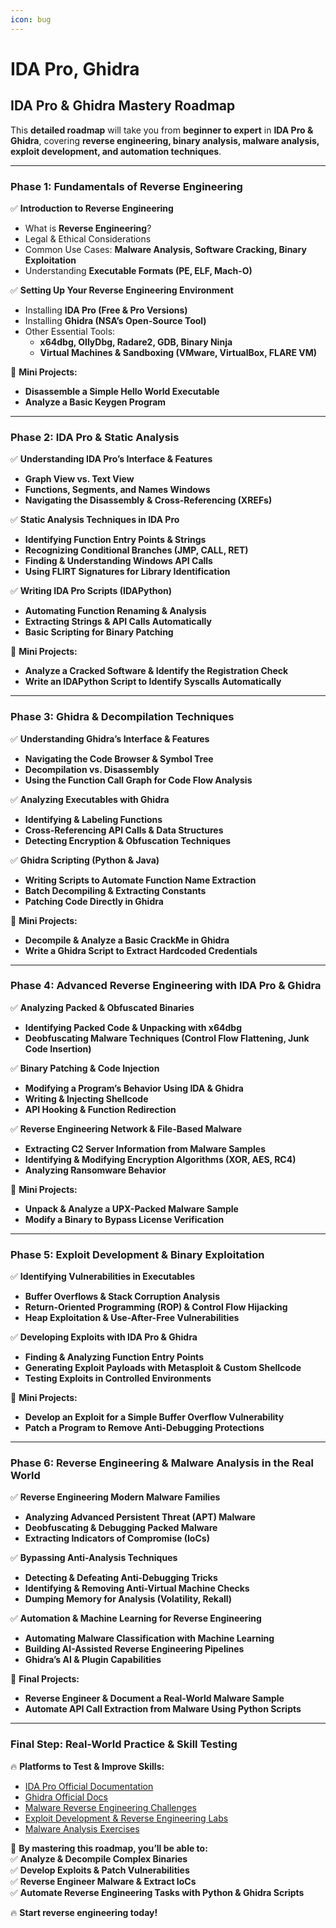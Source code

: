 ```yaml
---
icon: bug
---
```


# IDA Pro, Ghidra

## **IDA Pro & Ghidra Mastery Roadmap**

This **detailed roadmap** will take you from **beginner to expert** in **IDA Pro & Ghidra**, covering **reverse engineering, binary analysis, malware analysis, exploit development, and automation techniques**.

***

### **Phase 1: Fundamentals of Reverse Engineering**

✅ **Introduction to Reverse Engineering**

* What is **Reverse Engineering**?
* Legal & Ethical Considerations
* Common Use Cases: **Malware Analysis, Software Cracking, Binary Exploitation**
* Understanding **Executable Formats (PE, ELF, Mach-O)**

✅ **Setting Up Your Reverse Engineering Environment**

* Installing **IDA Pro (Free & Pro Versions)**
* Installing **Ghidra (NSA’s Open-Source Tool)**
* Other Essential Tools:
  * **x64dbg, OllyDbg, Radare2, GDB, Binary Ninja**
  * **Virtual Machines & Sandboxing (VMware, VirtualBox, FLARE VM)**

📌 **Mini Projects:**

* **Disassemble a Simple Hello World Executable**
* **Analyze a Basic Keygen Program**

***

### **Phase 2: IDA Pro & Static Analysis**

✅ **Understanding IDA Pro’s Interface & Features**

* **Graph View vs. Text View**
* **Functions, Segments, and Names Windows**
* **Navigating the Disassembly & Cross-Referencing (XREFs)**

✅ **Static Analysis Techniques in IDA Pro**

* **Identifying Function Entry Points & Strings**
* **Recognizing Conditional Branches (JMP, CALL, RET)**
* **Finding & Understanding Windows API Calls**
* **Using FLIRT Signatures for Library Identification**

✅ **Writing IDA Pro Scripts (IDAPython)**

* **Automating Function Renaming & Analysis**
* **Extracting Strings & API Calls Automatically**
* **Basic Scripting for Binary Patching**

📌 **Mini Projects:**

* **Analyze a Cracked Software & Identify the Registration Check**
* **Write an IDAPython Script to Identify Syscalls Automatically**

***

### **Phase 3: Ghidra & Decompilation Techniques**

✅ **Understanding Ghidra’s Interface & Features**

* **Navigating the Code Browser & Symbol Tree**
* **Decompilation vs. Disassembly**
* **Using the Function Call Graph for Code Flow Analysis**

✅ **Analyzing Executables with Ghidra**

* **Identifying & Labeling Functions**
* **Cross-Referencing API Calls & Data Structures**
* **Detecting Encryption & Obfuscation Techniques**

✅ **Ghidra Scripting (Python & Java)**

* **Writing Scripts to Automate Function Name Extraction**
* **Batch Decompiling & Extracting Constants**
* **Patching Code Directly in Ghidra**

📌 **Mini Projects:**

* **Decompile & Analyze a Basic CrackMe in Ghidra**
* **Write a Ghidra Script to Extract Hardcoded Credentials**

***

### **Phase 4: Advanced Reverse Engineering with IDA Pro & Ghidra**

✅ **Analyzing Packed & Obfuscated Binaries**

* **Identifying Packed Code & Unpacking with x64dbg**
* **Deobfuscating Malware Techniques (Control Flow Flattening, Junk Code Insertion)**

✅ **Binary Patching & Code Injection**

* **Modifying a Program’s Behavior Using IDA & Ghidra**
* **Writing & Injecting Shellcode**
* **API Hooking & Function Redirection**

✅ **Reverse Engineering Network & File-Based Malware**

* **Extracting C2 Server Information from Malware Samples**
* **Identifying & Modifying Encryption Algorithms (XOR, AES, RC4)**
* **Analyzing Ransomware Behavior**

📌 **Mini Projects:**

* **Unpack & Analyze a UPX-Packed Malware Sample**
* **Modify a Binary to Bypass License Verification**

***

### **Phase 5: Exploit Development & Binary Exploitation**

✅ **Identifying Vulnerabilities in Executables**

* **Buffer Overflows & Stack Corruption Analysis**
* **Return-Oriented Programming (ROP) & Control Flow Hijacking**
* **Heap Exploitation & Use-After-Free Vulnerabilities**

✅ **Developing Exploits with IDA Pro & Ghidra**

* **Finding & Analyzing Function Entry Points**
* **Generating Exploit Payloads with Metasploit & Custom Shellcode**
* **Testing Exploits in Controlled Environments**

📌 **Mini Projects:**

* **Develop an Exploit for a Simple Buffer Overflow Vulnerability**
* **Patch a Program to Remove Anti-Debugging Protections**

***

### **Phase 6: Reverse Engineering & Malware Analysis in the Real World**

✅ **Reverse Engineering Modern Malware Families**

* **Analyzing Advanced Persistent Threat (APT) Malware**
* **Deobfuscating & Debugging Packed Malware**
* **Extracting Indicators of Compromise (IoCs)**

✅ **Bypassing Anti-Analysis Techniques**

* **Detecting & Defeating Anti-Debugging Tricks**
* **Identifying & Removing Anti-Virtual Machine Checks**
* **Dumping Memory for Analysis (Volatility, Rekall)**

✅ **Automation & Machine Learning for Reverse Engineering**

* **Automating Malware Classification with Machine Learning**
* **Building AI-Assisted Reverse Engineering Pipelines**
* **Ghidra’s AI & Plugin Capabilities**

📌 **Final Projects:**

* **Reverse Engineer & Document a Real-World Malware Sample**
* **Automate API Call Extraction from Malware Using Python Scripts**

***

### **Final Step: Real-World Practice & Skill Testing**

🔥 **Platforms to Test & Improve Skills:**

* [IDA Pro Official Documentation](https://hex-rays.com/products/ida/support/)
* [Ghidra Official Docs](https://ghidra-sre.org/)
* [Malware Reverse Engineering Challenges](https://crackmes.one/)
* [Exploit Development & Reverse Engineering Labs](https://pwnable.kr/)
* [Malware Analysis Exercises](https://www.malware-traffic-analysis.net/)

🚀 **By mastering this roadmap, you’ll be able to:**\
✅ **Analyze & Decompile Complex Binaries**\
✅ **Develop Exploits & Patch Vulnerabilities**\
✅ **Reverse Engineer Malware & Extract IoCs**\
✅ **Automate Reverse Engineering Tasks with Python & Ghidra Scripts**

🔥 **Start reverse engineering today!**
